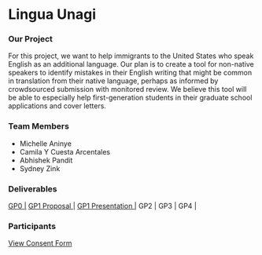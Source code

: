 # Lingua Unagi

### Our Project

For this project, we want to help immigrants to the United States who speak English as an additional language. Our plan is to create a tool for non-native speakers to identify mistakes in their English writing that might be common in translation from their native language, perhaps as informed by crowdsourced submission with monitored review. We believe this tool will be able to especially help first-generation students in their graduate school applications and cover letters.

### Team Members
- Michelle Aninye
- Camila Y Cuesta Arcentales
- Abhishek Pandit
- Sydney Zink

### Deliverables
[GP0 |](https://maninye.github.io/lingua)   [GP1 Proposal |](https://drive.google.com/open?id=1rPW4vTr3eeZmGs4GRYjYHxumk4kDQsvQ) [GP1 Presentation |](https://docs.google.com/presentation/d/e/2PACX-1vSH__zUWJyR8WcQHPqdI8qXgLJuKHhflGzwy6icoVUTkcG93v6JzGcI3GN18yZMF6Sxy1ZZh0gPtpZ6/pub?start=false&loop=false&delayms=3000)  GP2 |   GP3 |  GP4
| 

### Participants
[View Consent Form](https://maninye.github.io/lingua/consent)
